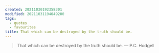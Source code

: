 ```yaml
---
created: 20211030192358301
modified: 20211031194649200
tags:
  - quotes
  - favourites
title: That which can be destroyed by the truth should be.
---
```


> That which can be destroyed by the truth should be. — P.C. Hodgell
